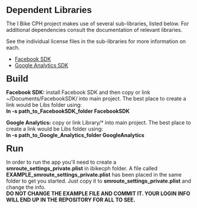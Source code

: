 <html>
<body>
<h2 style="margin: 0.0px 0.0px 10.0px 0.0px; font: 24.0px Helvetica"><b>Dependent Libraries</b></h2>
<p>The I Bike CPH project makes use of several sub-libraries, listed below. For additional dependencies consult the documentation of relevant libraries.</p>
<p>See the individual license files in the sub-libraries for more information on each.</p>
<ul>
  <li><a href="https://developers.facebook.com/resources/facebook-ios-sdk-current.pkg">Facebook SDK</a></li>
  <li><a href="http://dl.google.com/dl/gaformobileapps/GoogleAnalyticsiOS.zip">Google Analytics SDK</a></li>
</ul>


<h2 style="margin: 0.0px 0.0px 10.0px 0.0px; font: 24.0px Helvetica"><b>Build</b></h2>
<p><b>Facebook SDK:</b>  install Facebook SDK and then copy or link ~/Documents/FacebookSDK/ into main project. The best place to create a link would be Libs folder using:<br/> <b>ln -s path_to_FacebookSDK_folder FacebookSDK</b></p>
<p><b>Google Analytics:</b>  copy or link Library/* into main project. The best place to create a link would be Libs folder using:<br/> <b>ln -s path_to_Google_Analytics_folder GoogleAnalytics</b></p>


<h2 style="margin: 0.0px 0.0px 10.0px 0.0px; font: 24.0px Helvetica"><b>Run</b></h2>
<p>In order to run the app you'll need to create a <b>smroute_settings_private.plist</b> in ibikecph folder. A file called <b>EXAMPLE_smroute_settings_private.plist</b> has been placed in the same folder to get you started. Just copy it to <b>smroute_settings_private.plist</b> and change the info. <b>
<br/>DO NOT CHANGE THE EXAMPLE FILE AND COMMIT IT. YOUR LOGIN INFO WILL END UP IN THE REPOSITORY FOR ALL TO SEE.</b></p>


</body>
</html>
